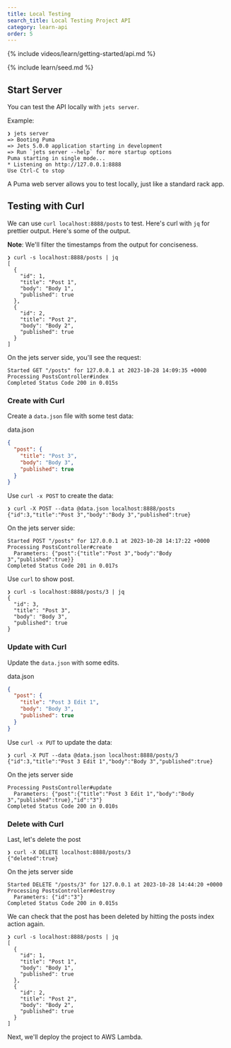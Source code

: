 ```yaml
---
title: Local Testing
search_title: Local Testing Project API
category: learn-api
order: 5
---
```


{% include videos/learn/getting-started/api.md %}

{% include learn/seed.md %}

## Start Server

You can test the API locally with `jets server`.

Example:

    ❯ jets server
    => Booting Puma
    => Jets 5.0.0 application starting in development
    => Run `jets server --help` for more startup options
    Puma starting in single mode...
    * Listening on http://127.0.0.1:8888
    Use Ctrl-C to stop

A Puma web server allows you to test locally, just like a standard rack app.

## Testing with Curl

We can use `curl localhost:8888/posts` to test. Here's curl with `jq` for prettier output. Here's some of the output.

**Note**: We'll filter the timestamps from the output for conciseness.

    ❯ curl -s localhost:8888/posts | jq
    [
      {
        "id": 1,
        "title": "Post 1",
        "body": "Body 1",
        "published": true
      },
      {
        "id": 2,
        "title": "Post 2",
        "body": "Body 2",
        "published": true
      }
    ]

On the jets server side, you'll see the request:

    Started GET "/posts" for 127.0.0.1 at 2023-10-28 14:09:35 +0000
    Processing PostsController#index
    Completed Status Code 200 in 0.015s

### Create with Curl

Create a `data.json` file with some test data:

data.json

```json
{
  "post": {
    "title": "Post 3",
    "body": "Body 3",
    "published": true
  }
}
```

Use `curl -x POST` to create the data:

    ❯ curl -X POST --data @data.json localhost:8888/posts
    {"id":3,"title":"Post 3","body":"Body 3","published":true}

On the jets server side:

    Started POST "/posts" for 127.0.0.1 at 2023-10-28 14:17:22 +0000
    Processing PostsController#create
      Parameters: {"post":{"title":"Post 3","body":"Body 3","published":true}}
    Completed Status Code 201 in 0.017s

Use `curl` to show post.

    ❯ curl -s localhost:8888/posts/3 | jq
    {
      "id": 3,
      "title": "Post 3",
      "body": "Body 3",
      "published": true
    }

### Update with Curl

Update the `data.json` with some edits.

data.json

```json
{
  "post": {
    "title": "Post 3 Edit 1",
    "body": "Body 3",
    "published": true
  }
}
```

Use `curl -x PUT` to update the data:

    ❯ curl -X PUT --data @data.json localhost:8888/posts/3
    {"id":3,"title":"Post 3 Edit 1","body":"Body 3","published":true}

On the jets server side

    Processing PostsController#update
      Parameters: {"post":{"title":"Post 3 Edit 1","body":"Body 3","published":true},"id":"3"}
    Completed Status Code 200 in 0.010s

### Delete with Curl

Last, let's delete the post

    ❯ curl -X DELETE localhost:8888/posts/3
    {"deleted":true}

On the jets server side

    Started DELETE "/posts/3" for 127.0.0.1 at 2023-10-28 14:44:20 +0000
    Processing PostsController#destroy
      Parameters: {"id":"3"}
    Completed Status Code 200 in 0.015s

We can check that the post has been deleted by hitting the posts index action again.

    ❯ curl -s localhost:8888/posts | jq
    [
      {
        "id": 1,
        "title": "Post 1",
        "body": "Body 1",
        "published": true
      },
      {
        "id": 2,
        "title": "Post 2",
        "body": "Body 2",
        "published": true
      }
    ]

Next, we'll deploy the project to AWS Lambda.
